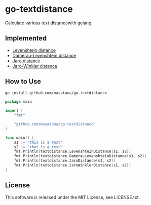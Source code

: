 # go-textdistance

Calculate various text distancewith golang.

## Implemented
* [Levenshtein distance](http://en.wikipedia.org/wiki/Levenshtein_distance)
* [Damerau-Levenshtein distance](http://en.wikipedia.org/wiki/Damerau%E2%80%93Levenshtein_distance)
* [Jaro distance](http://en.wikipedia.org/wiki/Jaro%E2%80%93Winkler_distance)
* [Jaro-Winkler distance](http://en.wikipedia.org/wiki/Jaro%E2%80%93Winkler_distance)

## How to Use


```bash
go install github.com/masatana/go-textdistance
```

```go
package main

import (
	"fmt"

	"github.com/masatana/go-textdistance"
)

func main() {
	s1 := "this is a test"
	s2 := "that is a test"
	fmt.Println(textdistance.LevenshteinDistance(s1, s2))
	fmt.Println(textdistance.DamerauLevenshteinDistance(s1, s2))
	fmt.Println(textdistance.JaroDistance(s1, s2))
	fmt.Println(textdistance.JaroWinklerDistance(s1, s2))
}
```

## License

This software is released under the MIT License, see LICENSE.txt.
